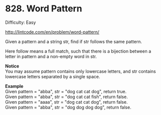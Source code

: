 # 828. Word Pattern

Difficulty: Easy

http://lintcode.com/en/problem/word-pattern/

Given a pattern and a string str, find if str follows the same pattern.

Here follow means a full match, such that there is a bijection between a letter in pattern and a non-empty word in str.

**Notice**  
You may assume pattern contains only lowercase letters, and str contains lowercase letters separated by a single space.

**Example**  
Given pattern = "abba", str = "dog cat cat dog", return true.  
Given pattern = "abba", str = "dog cat cat fish", return false.  
Given pattern = "aaaa", str = "dog cat cat dog", return false.  
Given pattern = "abba", str = "dog dog dog dog", return false.
